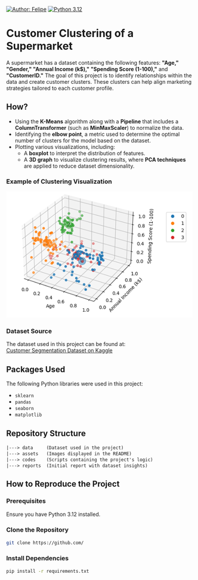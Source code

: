 [![Author: Felipe](https://img.shields.io/badge/Felipe%20Machado-green)](https://www.linkedin.com/in/getfelipe/) [![Python 3.12](https://img.shields.io/badge/Python-3.12-blue?style=flat-square&logo=python)](https://www.python.org/downloads/release/python-3120/)


# Customer Clustering of a Supermarket

A supermarket has a dataset containing the following features: **"Age," "Gender," "Annual Income (k$)," "Spending Score (1-100),"** and **"CustomerID."** The goal of this project is to identify relationships within the data and create customer clusters. These clusters can help align marketing strategies tailored to each customer profile.

## How?

- Using the **K-Means** algorithm along with a **Pipeline** that includes a **ColumnTransformer** (such as **MinMaxScaler**) to normalize the data.
- Identifying the **elbow point**, a metric used to determine the optimal number of clusters for the model based on the dataset.
- Plotting various visualizations, including:
  - A **boxplot** to interpret the distribution of features.
  - A **3D graph** to visualize clustering results, where **PCA techniques** are applied to reduce dataset dimensionality.

### Example of Clustering Visualization

![Segmentation_of_Customer](assets/3d_graph.png)

### Dataset Source

The dataset used in this project can be found at:  
[Customer Segmentation Dataset on Kaggle](https://www.kaggle.com/vjchoudhary7/customer-segmentation-tutorial-in-python)

## Packages Used

The following Python libraries were used in this project:

- `sklearn`
- `pandas`
- `seaborn`
- `matplotlib`

## Repository Structure

```
|---> data     (Dataset used in the project)  
|---> assets   (Images displayed in the README)  
|---> codes    (Scripts containing the project's logic)  
|---> reports  (Initial report with dataset insights)
```

## How to Reproduce the Project

### Prerequisites

Ensure you have Python 3.12 installed.

### Clone the Repository

```sh
git clone https://github.com/
```

### Install Dependencies

```sh
pip install -r requirements.txt
```